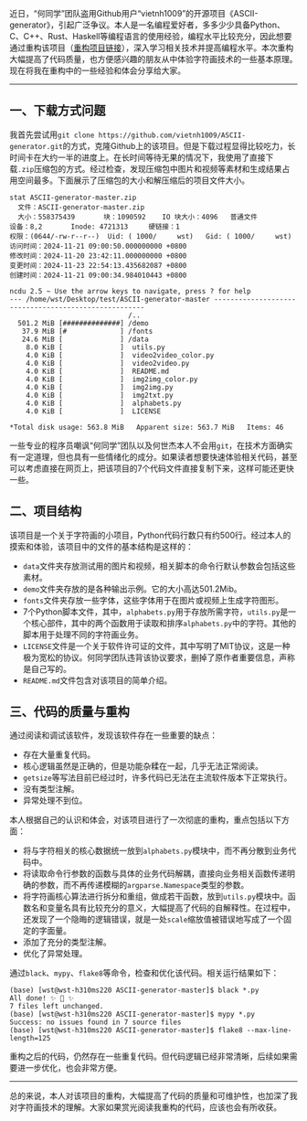 近日，“何同学”团队盗用Github用户“vietnh1009”的开源项目《ASCII-generator》，引起广泛争议。本人是一名编程爱好者，多多少少具备Python、C、C++、Rust、Haskell等编程语言的使用经验，编程水平比较充分，因此想要通过重构该项目（[重构项目链接](https://github.com/Wangsutan/ASCII-generator-master)），深入学习相关技术并提高编程水平。本次重构大幅提高了代码质量，也方便感兴趣的朋友从中体验字符画技术的一些基本原理。现在将我在重构中的一些经验和体会分享给大家。

---

## 一、下载方式问题

我首先尝试用`git clone https://github.com/vietnh1009/ASCII-generator.git`的方式，克隆Github上的该项目。但是下载过程显得比较吃力，长时间卡在大约一半的进度上。在长时间等待无果的情况下，我使用了直接下载`.zip`压缩包的方式。经过检查，发现压缩包中图片和视频等素材和生成结果占用空间最多。下面展示了压缩包的大小和解压缩后的项目文件大小。

```
stat ASCII-generator-master.zip
  文件：ASCII-generator-master.zip
  大小：558375439       块：1090592    IO 块大小：4096   普通文件
设备：8,2       Inode: 4721313     硬链接：1
权限：(0644/-rw-r--r--)  Uid: ( 1000/     wst)   Gid: ( 1000/     wst)
访问时间：2024-11-21 09:00:50.000000000 +0800
修改时间：2024-11-20 23:42:11.000000000 +0800
变更时间：2024-11-23 22:54:13.435682087 +0800
创建时间：2024-11-21 09:00:34.984010443 +0800
```

```
ncdu 2.5 ~ Use the arrow keys to navigate, press ? for help
--- /home/wst/Desktop/test/ASCII-generator-master -----------------------------------------------------
                             /..
  501.2 MiB [##############] /demo
   37.9 MiB [#             ] /fonts
   24.6 MiB [              ] /data
    8.0 KiB [              ]  utils.py
    4.0 KiB [              ]  video2video_color.py
    4.0 KiB [              ]  video2video.py
    4.0 KiB [              ]  README.md
    4.0 KiB [              ]  img2img_color.py
    4.0 KiB [              ]  img2img.py
    4.0 KiB [              ]  img2txt.py
    4.0 KiB [              ]  alphabets.py
    4.0 KiB [              ]  LICENSE

*Total disk usage: 563.8 MiB   Apparent size: 563.7 MiB   Items: 46
```

一些专业的程序员嘲讽“何同学”团队以及何世杰本人不会用`git`，在技术方面确实有一定道理，但也具有一些情绪化的成分。如果读者想要快速体验相关代码，甚至可以考虑直接在网页上，把该项目的7个代码文件直接复制下来，这样可能还更快一些。

## 二、项目结构

该项目是一个关于字符画的小项目，Python代码行数只有约500行。经过本人的摸索和体验，该项目中的文件的基本结构是这样的：

- `data`文件夹存放测试用的图片和视频，相关脚本的命令行默认参数会包括这些素材。
- `demo`文件夹存放的是各种输出示例。它的大小高达501.2Mib。
- `fonts`文件夹存放一些字体，这些字体用于在图片或视频上生成字符图形。
- 7个Python脚本文件，其中，`alphabets.py`用于存放所需字符，`utils.py`是一个核心部件，其中的两个函数用于读取和排序`alphabets.py`中的字符。其他的脚本用于处理不同的字符画业务。
- `LICENSE`文件是一个关于软件许可证的文件，其中写明了MIT协议，这是一种极为宽松的协议。何同学团队违背该协议要求，删掉了原作者重要信息，声称是自己写的。
- `README.md`文件包含对该项目的简单介绍。

## 三、代码的质量与重构

通过阅读和调试该软件，发现该软件存在一些重要的缺点：

- 存在大量重复代码。
- 核心逻辑虽然是正确的，但是功能杂糅在一起，几乎无法正常阅读。
- `getsize`等写法目前已经过时，许多代码已无法在主流软件版本下正常执行。
- 没有类型注解。
- 异常处理不到位。

本人根据自己的认识和体会，对该项目进行了一次彻底的重构，重点包括以下方面：

- 将与字符相关的核心数据统一放到`alphabets.py`模块中，而不再分散到业务代码中。
- 将读取命令行参数的函数与具体的业务代码解耦，直接向业务相关函数传递明确的参数，而不再传递模糊的`argparse.Namespace`类型的参数。
- 将字符画核心算法进行拆分和重组，做成若干函数，放到`utils.py`模块中。函数名和变量名具有比较充分的意义，大幅提高了代码的自解释性。在过程中，还发现了一个隐晦的逻辑错误，就是一处`scale`缩放值被错误地写成了一个固定的字面量。
- 添加了充分的类型注解。
- 优化了异常处理。

通过`black`、`mypy`、`flake8`等命令，检查和优化该代码。相关运行结果如下：

```
(base) [wst@wst-h310ms220 ASCII-generator-master]$ black *.py
All done! ✨ 🍰 ✨
7 files left unchanged.
(base) [wst@wst-h310ms220 ASCII-generator-master]$ mypy *.py
Success: no issues found in 7 source files
(base) [wst@wst-h310ms220 ASCII-generator-master]$ flake8 --max-line-length=125
```

重构之后的代码，仍然存在一些重复代码。但代码逻辑已经非常清晰，后续如果需要进一步优化，也会非常方便。

---

总的来说，本人对该项目的重构，大幅提高了代码的质量和可维护性，也加深了我对字符画技术的理解。大家如果赏光阅读我重构的代码，应该也会有所收获。
